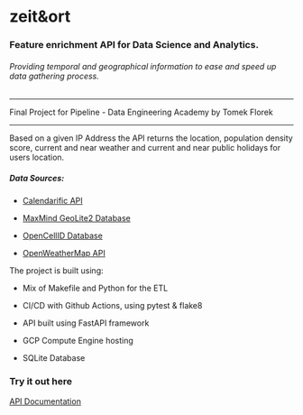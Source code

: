 # zeit&ort

### Feature enrichment API for Data Science and Analytics.

###### Providing temporal and geographical information to ease and speed up data gathering process. 

---

 Final Project for Pipeline - Data Engineering Academy
 by Tomek Florek

---



Based on a given IP Address the API returns the location, population density score, current and near weather and current and near public holidays for users location. 

##### Data Sources:

- [Calendarific API](https://calendarific.com/)

- [MaxMind GeoLite2 Database](https://dev.maxmind.com/geoip/geolite2-free-geolocation-data)

- [OpenCellID Database](https://opencellid.org/downloads.php)

- [OpenWeatherMap API](https://openweathermap.org/api)

 The project is built using: 

- Mix of Makefile and Python for the ETL

- CI/CD with Github Actions, using pytest & flake8 

- API built using FastAPI framework

- GCP Compute Engine hosting

- SQLite Database

  

### Try it out here

[API Documentation](http://35.234.75.114:8000/docs) 

